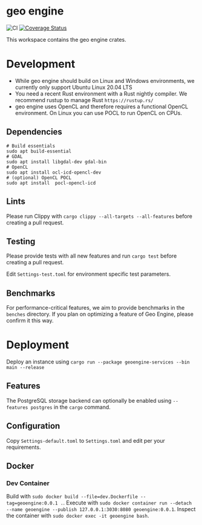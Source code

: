 # geo engine

![CI](https://github.com/geo-engine/geoengine/workflows/CI/badge.svg)
[![Coverage Status](https://coveralls.io/repos/github/geo-engine/geoengine/badge.svg?branch=master)](https://coveralls.io/github/geo-engine/geoengine?branch=master)

This workspace contains the geo engine crates.

# Development

- While geo engine should build on Linux and Windows environments, we currently only support Ubuntu Linux 20.04 LTS 
- You need a recent Rust environment with a Rust nightly compiler. We recommend rustup to manage Rust `https://rustup.rs/`
- geo engine uses OpenCL and therefore requires a functional OpenCL environment. On Linux you can use POCL to run OpenCL on CPUs.

## Dependencies
 ```
# Build essentials
sudo apt build-essential
# GDAL
sudo apt install libgdal-dev gdal-bin 
# OpenCL
sudo apt install ocl-icd-opencl-dev
# (optional) OpenCL POCL
sudo apt install  pocl-opencl-icd
```

## Lints
Please run Clippy with 
`cargo clippy --all-targets --all-features`
before creating a pull request.

## Testing
Please provide tests with all new features and run
`cargo test`
before creating a pull request.

Edit `Settings-test.toml` for environment specific test parameters.

## Benchmarks
For performance-critical features, we aim to provide benchmarks in the `benches` directory.
If you plan on optimizing a feature of Geo Engine, please confirm it this way.

# Deployment
Deploy an instance using `cargo run --package geoengine-services --bin main --release`

## Features
The PostgreSQL storage backend can optionally be enabled using `--features postgres` in the `cargo` command.

## Configuration
Copy `Settings-default.toml` to `Settings.toml` and edit per your requirements.

## Docker

### Dev Container

Build with `sudo docker build --file=dev.Dockerfile --tag=geoengine:0.0.1 .`.
Execute with `sudo docker container run --detach --name geoengine --publish 127.0.0.1:3030:8080 geoengine:0.0.1`.
Inspect the container with `sudo docker exec -it geoengine bash`.
